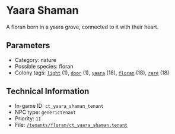 # Yaara Shaman

A floran born in a yaara grove, connected to it with their heart.

## Parameters

- Category: nature
- Possible species: floran
- Colony tags: [`light`](https://ceterai.github.io/MyEnternia/Wiki/Tags/Light) (1), [`door`](https://ceterai.github.io/MyEnternia/Wiki/Tags/Door) (1), [`yaara`](https://ceterai.github.io/MyEnternia/Wiki/Tags/Yaara) (18), [`floran`](https://ceterai.github.io/MyEnternia/Wiki/Tags/Floran) (18), [`rare`](https://ceterai.github.io/MyEnternia/Wiki/Tags/Rare) (18)

## Technical Information

- In-game ID: `ct_yaara_shaman_tenant`
- NPC type: `generictenant`
- Priority: `11`
- File: [`/tenants/floran/ct_yaara_shaman.tenant`](https://github.com/Ceterai/Enternia/blob/main/tenants/floran/ct_yaara_shaman.tenant)
